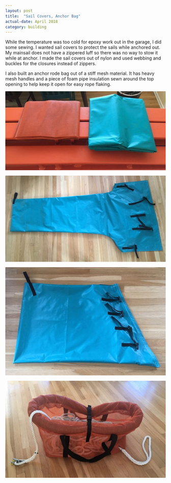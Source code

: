 ```yaml
---
layout: post
title:  "Sail Covers, Anchor Bag"
actual-date: April 2018
category: building
---
```


While the temperature was too cold for epoxy work out in the garage, I did some sewing. I wanted sail covers to protect the sails while anchored out. My mainsail does not have a zippered luff so there was no way to stow it while at anchor. I made the sail covers out of nylon and used webbing and buckles for the closures instead of zippers.

I also built an anchor rode bag out of a stiff mesh material. It has heavy mesh handles and a piece of foam pipe insulation sewn around the top opening to help keep it open for easy rope flaking.

![Material](/assets/images/sewing-material.jpg)

![Mainsail Cover](/assets/images/sewing-mainsail.jpg)

![Headsail Cover](/assets/images/sewing-headsail.jpg)

![Anchor Rode Bag](/assets/images/sewing-anchor.jpg)
